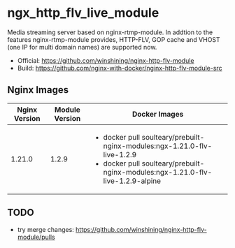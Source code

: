# ngx_http_flv_live_module

Media streaming server based on nginx-rtmp-module. In addtion to the features nginx-rtmp-module provides, HTTP-FLV, GOP cache and VHOST (one IP for multi domain names) are supported now.

- Official: https://github.com/winshining/nginx-http-flv-module
- Build: https://github.com/nginx-with-docker/nginx-http-flv-module-src
## Nginx Images

<table>
    <thead>
        <tr>
            <th>Nginx Version</th>
            <th>Module Version</th>
            <th>Docker Images</th>
        </tr>
    </thead>
    <tbody>
        <tr>
            <td>1.21.0</td>
            <td>1.2.9</td>
            <td><ul>
                <li>docker pull soulteary/prebuilt-nginx-modules:ngx-1.21.0-flv-live-1.2.9</li>
                <li>docker pull soulteary/prebuilt-nginx-modules:ngx-1.21.0-flv-live-1.2.9-alpine</li>
            </ul></td>
        </tr>
    </tbody>
</table>

## TODO

- try merge changes: https://github.com/winshining/nginx-http-flv-module/pulls
